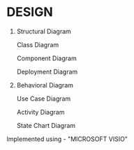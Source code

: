 # DESIGN
1. Structural Diagram
    
    Class Diagram
   
    Component Diagram
   
    Deployment Diagram
   
 2. Behavioral Diagram

    Use Case Diagram
   
    Activity Diagram
   
    State Chart Diagram
   
Implemented using  - "MICROSOFT VISIO"
